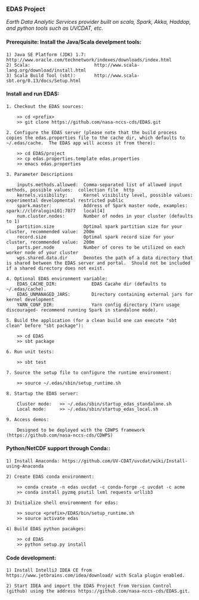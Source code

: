 ###                                EDAS Project

_Earth Data Analytic Services provider built on scala, Spark, Akka, Haddop, and python tools such as UVCDAT, etc._

####  Prerequisite: Install the Java/Scala develpment tools:

    1) Java SE Platform (JDK) 1.7:   http://www.oracle.com/technetwork/indexes/downloads/index.html
    2) Scala:                        http://www.scala-lang.org/download/install.html
    3) Scala Build Tool (sbt):       http://www.scala-sbt.org/0.13/docs/Setup.html

####  Install and run EDAS:

    1. Checkout the EDAS sources:

        >> cd <prefix>
        >> git clone https://github.com/nasa-nccs-cds/EDAS.git 
        
    2. Configure the EDAS server (please note that the build process copies the edas.properties file to the cache dir, which defaults to ~/.edas/cache.  The EDAS app will access it from there):
    
        >> cd EDAS/project
        >> cp edas.properties.template edas.properties
        >> emacs edas.properties
        
    3. Parameter Descriptions
        
        inputs.methods.allowed:  Comma-separated list of allowed input methods, possible values:  collection file  http
        kernels.visibility:      Kernel visibility level, possible values:  experimental developmental restricted public
        spark.master:            Address of Spark master node, examples:  spark://cldralogin101:7077   local[4]
        num.cluster.nodes:       Number of nodes in your cluster (defaults to 1)
        partition.size           Optimal spark partition size for your cluster, recommended value:  200m
        record.size              Optimal spark record size for your cluster, recommended value:  200m
        parts.per.node           Number of cores to be utilized on each worker node of your cluster   
        wps.shared.data.dir      Denotes the path of a data directory that is shared between the EDAS server and portal.  Should not be included if a shared directory does not exist.
        
    4. Optional EDAS environment variable:
        EDAS_CACHE_DIR:             EDAS Cacahe dir (defaults to ~/.edas/cache).
        EDAS_UNMANAGED_JARS:        Directory containing external jars for kernel development
        YARN_CONF_DIR:              Yarn config directory (Yarn usage discouraged- recommend running Spark in standalone mode).

    5. Build the application (for a clean build one can execute "sbt clean" before "sbt package"):

        >> cd EDAS
        >> sbt package

    6. Run unit tests:

        >> sbt test

    7. Source the setup file to configure the runtime environment:

        >> source ~/.edas/sbin/setup_runtime.sh

    8. Startup the EDAS server:
     
        Cluster mode:   >> ~/.edas/sbin/startup_edas_standalone.sh
        Local mode:     >> ~/.edas/sbin/startup_edas_local.sh

    9. Access demos:

        Designed to be deployed with the CDWPS framework (https://github.com/nasa-nccs-cds/CDWPS)

####  Python/NetCDF support through Conda::

    1) Install Anaconda: https://github.com/UV-CDAT/uvcdat/wiki/Install-using-Anaconda
    
    2) Create EDAS conda environment:
        
        >> conda create -n edas uvcdat -c conda-forge -c uvcdat -c acme 
        >> conda install pyzmq psutil lxml requests urllib3
        
    3) Initialize shell enviromnment for edas:
    
        >> source <prefix>/EDAS/bin/setup_runtime.sh
        >> source activate edas
        
    4) Build EDAS python pacakges:
    
        >> cd EDAS
        >> python setup.py install

####  Code development:

    1) Install IntelliJ IDEA CE from https://www.jetbrains.com/idea/download/ with Scala plugin enabled.
    
    2) Start IDEA and import the EDAS Project from Version Control (github) using the address https://github.com/nasa-nccs-cds/EDAS.git.
        
    
        
